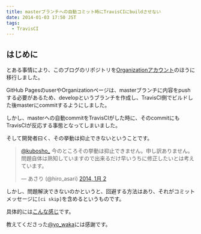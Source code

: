```yaml
---
title: masterブランチへの自動コミット時にTravisCIにbuildさせない
date: 2014-01-03 17:50 JST
tags:
  - TravisCI
---
```


## はじめに

とある事情により、このブログのリポジトリを[Organizationアカウント](https://github.com/o2project/o2project.github.io)のほうに移行しました。

GitHub PagesのuserやOrganizationページは、masterブランチに内容をpushする必要があるため、developというブランチを作成し、TravisCI側でビルドした後masterにcommitするようにしました。

しかし、masterへの自動commitをTravisCIがした時に、そのcommitにもTravisCIが反応する事態となってしまいました。

そして開発者曰く、その挙動は抑止できないということです。

<blockquote class="twitter-tweet" lang="ja"><p><a href="https://twitter.com/kubosho_">@kubosho_</a> 今のところその挙動は抑止できません。申し訳ありません。問題自体は熟知していますので出来るだけ早いうちに修正したいとは考えています。</p>&mdash; あさり (@hiro_asari) <a href="https://twitter.com/hiro_asari/statuses/418587151748845569">2014, 1月 2</a></blockquote>

しかし、問題解決できないのかというと、回避する方法はあり、それがコミットメッセージに`[ci skip]`を含めるというものです。

具体的には[こんな感じ](https://github.com/o2project/o2project.github.io/commit/c2de72f5a08ac2c8cc45780ce11ccd027e5a6974)です。

教えてくださった[@yo_waka](https://twitter.com/yo_waka)には感謝です。
